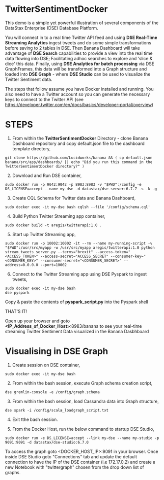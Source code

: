 # TwitterSentimentDocker

This demo is a simple yet powerful illustration of several components of the DataStax Enterprise (DSE) Database Platform.

You will connect in to a real time Twitter API feed and using **DSE Real-Time Streaming Analytics** ingest tweets and do some simple transformations before saving to 2 tables in DSE. Then Banana Dashboard will take advantage of **DSE Search** capabilities to provide a view into the real time data flowing into DSE; Facilitating adhoc searches to explore and 'slice & dice' this data. Finally, using **DSE Analytics for batch processing** via DSE GraphFrames, this data will be transformed into a Graph structure and loaded into **DSE Graph** - where **DSE Studio** can be used to visualize the Twitter Sentiment data.

The steps that follow assume you have Docker installed and running. You also need to have a Twitter account so you can generate the necessary keys to connect to the Twitter API (see  https://developer.twitter.com/en/docs/basics/developer-portal/overview)

STEPS
=====

1. From within the **TwitterSentimentDocker** Directory - clone Banana Dashboard repository and copy default.json file to the dashboard template directory,

```
git clone https://github.com/Lucidworks/banana && ( cp default.json banana/src/app/dashboards/ || echo "Did you run this command in the TwitterSentimentDocker directory?" )
```

2. Download and Run DSE container,

```
sudo docker run -p 9042:9042 -p 8983:8983 -v "$PWD":/config -e DS_LICENSE=accept --name my-dse -d datastax/dse-server:6.7.7 -s -k -g
```

3. Create CQL Schema for Twitter data and Banana Dashboard,

```
sudo docker exec -it my-dse bash cqlsh --file '/config/schema.cql'
```

4. Build Python Twitter Streaming app container,

```
sudo docker build -t aregis/twitterapi:1.0 .
```

5. Start up Twitter Streaming app,

```
sudo docker run -p 10002:10002 -it --rm --name my-running-script -v "$PWD":/usr/src/myapp -w /usr/src/myapp aregis/twitterapi:1.0 python stream_tweets_server.py --terms="brexit" --access-token="<ACCESS_TOKEN>" --access-secret="ACCESS_SECRET" --consumer-key="<CONSUMER_KEY>" --consumer-secret="<CONSUMER_SECRET>" --address=0.0.0.0 --port=10002
```

6. Connect to the Twitter Streaming app using DSE Pyspark to ingest tweets,

```
sudo docker exec -it my-dse bash
dse pyspark
```

Copy & paste the contents of **pyspark_script.py** into the Pyspark shell

THAT'S IT!

Open up your browser and goto **\<IP_Address_of_Docker_Host\>**:8983/banana to see your real-time streaming Twitter Sentiment Data visualized in the Banana Dasbhboard


Visualising in DSE Graph
========================

1. Create session on DSE container,

```sudo docker exec -it my-dse bash```

2. From within the bash session, execute Graph schema creation script,
 
```dse gremlin-console -e /config/graph.schema```

3. From within the bash session, load Cassandra data into Graph structure,

```dse spark -i /config/scala_loadgraph_script.txt```

4. Exit tthe bash session.

5. From the Docker Host, run the below command to startup DSE Studio,

```sudo docker run -e DS_LICENSE=accept --link my-dse --name my-studio -p 9091:9091 -d datastax/dse-studio:6.7.0```

To access the graph goto <DOCKER_HOST_IP>:9091 in your browser. Once inside DSE Studio goto "Connections" tab and update the default connection to have the IP of the DSE container (i.e 172.17.0.2) and create a new Notebook with "twittergraph" chosen from the drop down list of graphs.
